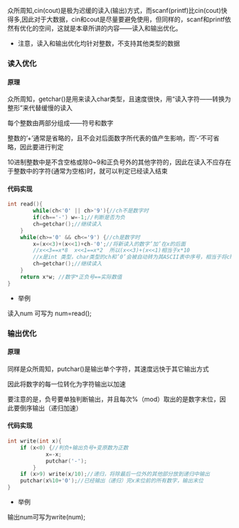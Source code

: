 众所周知,cin(cout)是极为迟缓的读入(输出)方式，而scanf(printf)比cin(cout)快得多,因此对于大数据，cin和cout是尽量要避免使用，但同样的，scanf和printf依然有优化的空间，这就是本章所讲的内容——读入和输出优化。

* 注意，读入和输出优化均针对整数，不支持其他类型的数据

### 读入优化

#### 原理

众所周知，getchar()是用来读入char类型，且速度很快，用“读入字符——转换为整形”来代替缓慢的读入

每个整数由两部分组成——符号和数字

整数的’+’通常是省略的，且不会对后面数字所代表的值产生影响，而’-’不可省略，因此要进行判定

10进制整数中是不含空格或除0~9和正负号外的其他字符的，因此在读入不应存在于整数中的字符(通常为空格)时，就可以判定已经读入结束

#### 代码实现

```cpp
int read(){
    	while(ch<'0' || ch>'9'){//ch不是数字时
		if(ch=='-') w=-1;//判断是否为负
		ch=getchar();//继续读入
	}
	while(ch>='0' && ch<='9') {//ch是数字时
		x=(x<<3)+(x<<1)+ch-'0';//将新读入的数字’加’在x的后面
		//x<<3==x*8  x<<1==x*2  所以(x<<3)+(x<<1)相当于x*10
		//x是int 类型，char类型的ch和’0’会被自动转为其ASCII表中序号，相当于将ch转化为对应数字
		ch=getchar();//继续读入
	}
	return x*w; //数字*正负号==实际数值
}
```

* 举例 

读入num 可写为 num=read();
### 输出优化

#### 原理

同样是众所周知，putchar()是输出单个字符，其速度远快于其它输出方式 

因此将数字的每一位转化为字符输出以加速

要注意的是，负号要单独判断输出，并且每次%（mod）取出的是数字末位，因此要倒序输出（递归加速）

#### 代码实现

```cpp
int write(int x){
	if (x<0) {//判负+输出负号+变原数为正数
    		x=-x;
        	putchar('-');
    	}
	if (x>9) write(x/10);//递归，将除最后一位外的其他部分放到递归中输出
	putchar(x%10+'0');//已经输出（递归）完x末位前的所有数字，输出末位
}
```

* 举例

输出num可写为write(num);
